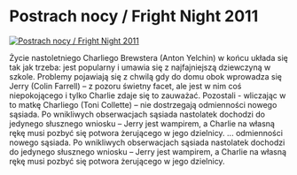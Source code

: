 Postrach nocy / Fright Night 2011 
=============
[![Postrach nocy / Fright Night 2011 ](http://vidos.pl/images/player.gif)](http://vidos.pl/postrach-nocy-fright-night-2011)

 Życie nastoletniego Charliego Brewstera (Anton Yelchin) w końcu układa się tak jak trzeba: jest popularny i umawia się z najfajniejszą dziewczyną w szkole. Problemy pojawiają się z chwilą gdy do domu obok wprowadza się Jerry (Colin Farrell) – z pozoru świetny facet, ale jest w nim coś niepokojącego i tylko Charlie zdaje się to zauważać. Pozostali - wliczając w to matkę Charliego (Toni Collette) – nie dostrzegają odmienności nowego sąsiada. Po wnikliwych obserwacjach sąsiada nastolatek dochodzi do jedynego słusznego wniosku – Jerry jest wampirem, a Charlie na własną rękę musi pozbyć się potwora żerującego w jego dzielnicy.  ... odmienności nowego sąsiada. Po wnikliwych obserwacjach sąsiada nastolatek dochodzi do jedynego słusznego wniosku – Jerry jest wampirem, a Charlie na własną rękę musi pozbyć się potwora żerującego w jego dzielnicy.
